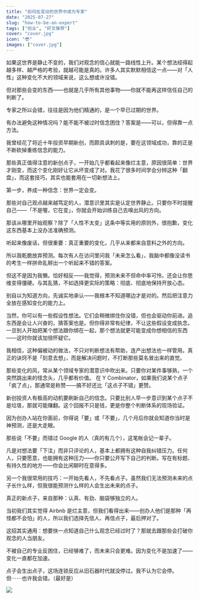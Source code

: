 ```yaml
---
title: "如何在变动的世界中成为专家"
date: "2025-07-27"
slug: "how-to-be-an-expert"
tags: ["创业", "好文推荐"]
cover: "cover.jpg"
icon: "😎"
images: ["cover.jpg"]
---
```

如果这世界是静止不变的，我们对观念的信心就能一路线性上升。某个想法经得起越多样、越严格的考验，就越可能是真的。许多人其实默默相信这一点——对「人性」这种变化不大的领域来说，这么想或许没错。



但对那些会变的东西——也就是几乎所有其他事物——你就不能再这样信任自己的判断了。



专家之所以会错，往往是因为他们精通的，是一个早已过期的世界。



有办法避免这种情况吗？能不能不被过时信念困住？答案是——可以，但得靠一点方法。



我曾经花了将近十年投资早期新创，而颇具讽刺的是，要在这领域成功，靠的正是不断砍掉重练信念的能力。



那些真正值得注意的新创点子，一开始几乎都看起来像烂主意，原因很简单：世界才刚变，而这个变化刚好让它从坏变成了对。我花了很多时间学会分辨这种「翻盘」，而这套技巧，其实也能套用在一切新想法上。



第一步，养成一种信念：世界一定会变。



那些对自己观点越来越笃定的人，潜意识里其实是认定世界静止。只要你不时提醒自己——「不是喔，它在变」，你就会开始训练自己去嗅出风的方向。



那该从哪里开始观察？除了「人性不太变」这条中等实用的原则外，很抱歉，变化这东西基本上没办法准确预测。



听起来像废话，但很重要：真正重要的变化，几乎从来都来自意料之外的方向。



所以我乾脆放弃预测。每次有人在访问里问我「未来怎么看」，我脑中都像没读书的考生一样拼命乱掰出一个听起来不错的答案。



但这不是因为我懒。恰好相反——我觉得，预测未来不但命中率可怜，还会让你思维变得僵硬。与其乱猜，不如选择更实际的策略：彻底、彻底地保持开放心态。



别自以为知道方向，先诚实地承认——我根本不知道哪边才是对的。然后把注意力全放在感知变化的能力上。



当然，你可以有一些假设性想法。它们会稍微绑住你没错，但也会驱动你前进。追东西是会让人兴奋的，猜答案也是。但你得非常有纪律，不让这些假设变成执念。
一旦别人开始把某个想法跟你绑在一起，那个想法就更可能变成你想相信的东西——这时你就该加倍怀疑它。



我相信，这种偏被动的做法，不只对判断想法有帮助，连产出想法也一样管用。真正的诀窍不是「刻意去想」，而是解决问题时，不打断那些莫名冒出来的直觉。



那些变化的风，常从某个领域专家的潜意识中吹出来。只要你对某件事够熟，一个突然跳出来的怪念头，几乎都有价值。
在 Y Combinator，如果我们说某个点子「疯了点」，那通常是称赞——搞不好还比「这点子不错」更赞。



新创投资人有极高的动机要刷新自己的信念。只要比别人早一步意识到某个点子不是垃圾，那就可能赚翻。这个回报不只是钱，更是你整个判断体系的现场验证。



因为创办人站在你面前，你得说「要」或「不要」，几个月后你就会知道你当时是神预测，还是大走眼。



那些说「不要」而错过 Google 的人（真的有几个），这笔帐会记一辈子。



凡是对想法要「下注」而非只评论的人，基本上都拥有这种自我纠错压力。任何人，只要愿意，也能拥有这种压力——你只要公开写下自己的判断。写在有标题、有持久性的地方——你会比闲聊时在意得多。



另一个我很常用的技巧：一开始先看人，不先看点子。虽然我们无法预测未来的点子长什么样，但我很能预测什么样的人会生出未来的点子。



真正的新点子，来自那种：认真、有劲、脑袋够独立的人。



当初我们其实觉得 Airbnb 是烂主意，但我们看得出来——创办人他们是那种「再怪都不会怕」的人，所以我们选择先信人、再信点子，最后押对了。



这招其实通用：想要快一点知道自己什么观念已经过时了？那就去跟那些会打破你观念的人当朋友。



不被自己的专业反困住，已经够难了，而未来只会更难。因为变化不是加速了——变化一直都在加速。



点子会生出点子，这场连锁反应从旧石器时代就没停过。我不认为它会停。
但⋯⋯也许我会错。（最好是）




![](https://prod-files-secure.s3.us-west-2.amazonaws.com/112d0858-5090-4d34-a606-b75eb8d65fd2/46476355-9cf3-4e99-9b7a-3531bc426380/1000202064.png?X-Amz-Algorithm=AWS4-HMAC-SHA256&X-Amz-Content-Sha256=UNSIGNED-PAYLOAD&X-Amz-Credential=ASIAZI2LB466ZTRJNAEK%2F20250830%2Fus-west-2%2Fs3%2Faws4_request&X-Amz-Date=20250830T091205Z&X-Amz-Expires=3600&X-Amz-Security-Token=IQoJb3JpZ2luX2VjEHkaCXVzLXdlc3QtMiJGMEQCIBfsHpX6T3Ef%2BM7q2e0mpx1eX2yHTKWq30eXGH6FshKNAiBNolQdhySWvrIw%2FJORlEvKPICPKM6drHi6xWI9OIUEHyqIBAjS%2F%2F%2F%2F%2F%2F%2F%2F%2F%2F8BEAAaDDYzNzQyMzE4MzgwNSIMQeigqP2Q%2BwNi9zsvKtwDPtCAK8ZxbzitQjUTAQJ9X6gGx3NLeywh3GM1qvFJ8F9gGIMDunDcDKLj74ZrN41VJsvxyiFyc1p%2BZlk8aPEHTRbbhsFp9uiTRdDPGHdnL7ptBsXRIeuS0A%2Bdw7H%2FQiZF9wWYOLxkcXmjTywjVWCN%2FYiss1MTgB4E%2FJ0zZd0otHVSrqYLmZcQUyIOJma9dO10IPvGCErx%2FPcZuHlNDm8xf5aYbhGqZdh%2BbkN4SKb%2Fpt78ma2ilzo46UYv5H4cAue9XMhSskTut3gB2JeeJA6I9pjXwNja3C4W3f5wt5letQwCSGtMV%2BcaHYnKypOOTd%2Bw1Cxe%2F%2BS%2FmS4GFS4wMOFLi%2BZKz%2BwVSVIgcqRCjHXgTRGvgmg%2FJP6R1FWDOX3QPy%2Fu04hb6wNTa%2F21mvKxmXzLKh5PIvjaX%2BfsnN0D%2BovbPfLay%2FqV4pD0R7eTTfZ4G9GKkpUrTqYHYkT7EWBgovWa5CKGTsoZACQz%2B8xrGCtXu8Kqie7zh7PRkWagufUvUnJufygTK%2F0q8W4hnO%2FnbLByVS3ShbKNheZXvOB7N0sLxWhOzbRFzGrIp9I6fR69tyyjbykZRc83gjk54tKJJzFhoQOvoG%2BXDBvokBUtGq4UunHSyvxEe3SXs2ueoqowufDKxQY6pgEJvaROua%2FOecdP6RNrQrp05i93LLrP487Ixxso1bUOa7aBSImKH%2FrrL1vWACY0i2amn%2Bg8q8vnZOOQ1JqBJW8aAryfFMQNcwkHwXOkYfxwotMkC6QghFXM5WxH2lOxr5%2FYc8jT4Q%2BGk%2Fyjbx6pEewf2JMvZVdJ0A7Tz4jbXR2%2BLTrZoBBb9uy3IDqoz2KuM77v2X1s6eEx62VOF6zjl0p6hOBzT2Nk&X-Amz-Signature=61f43ce7e21593cd84d40aa9826610c8c992986d7675428c4513af2b1d7e3435&X-Amz-SignedHeaders=host&x-amz-checksum-mode=ENABLED&x-id=GetObject)


